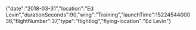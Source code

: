 {"date":"2018-03-31","location":"Ed Levin","durationSeconds":90,"wing":"Training","launchTime":1522454400036,"flightNumber":37,"type":"flightlog","flying-location":"Ed Levin"}
